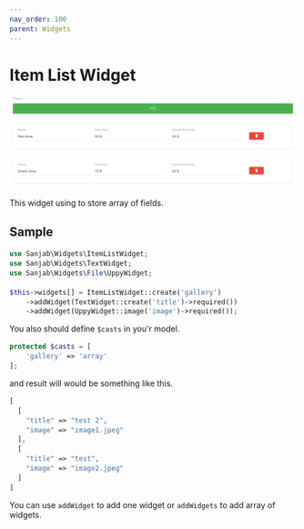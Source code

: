 ```yaml
---
nav_order: 100
parent: Widgets
---
```

# Item List Widget
![Item list widget](../images/screenshots/widgets/item-list.jpg)

This widget using to store array of fields.

## Sample
```php
use Sanjab\Widgets\ItemListWidget;
use Sanjab\Widgets\TextWidget;
use Sanjab\Widgets\File\UppyWidget;

$this->widgets[] = ItemListWidget::create('gallery')
    ->addWidget(TextWidget::create('title')->required())
    ->addWidget(UppyWidget::image('image')->required());
```

You also should define `$casts` in you'r model.
```php
protected $casts = [
    'gallery' => 'array'
];
```

and result will would be something like this.
```php
[
  [
    "title" => "test 2",
    "image" => "image1.jpeg"
  ],
  [
    "title" => "test",
    "image" => "image2.jpeg"
  ]
]
```

You can use `addWidget` to add one widget or `addWidgets` to add array of widgets.
